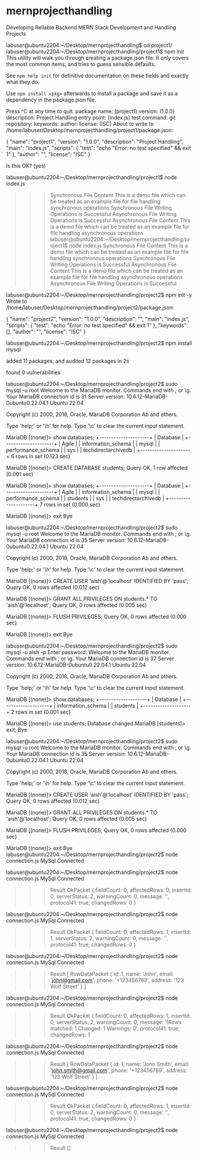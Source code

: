 # mernprojecthandling
Developing Reliable Backend MERN Stack Development and Handling Projects

labuser@ubuntu2204:~/Desktop/mernprojecthandling$ cd project1/
labuser@ubuntu2204:~/Desktop/mernprojecthandling/project1$ npm init
This utility will walk you through creating a package.json file.
It only covers the most common items, and tries to guess sensible defaults.

See `npm help init` for definitive documentation on these fields
and exactly what they do.

Use `npm install <pkg>` afterwards to install a package and
save it as a dependency in the package.json file.

Press ^C at any time to quit.
package name: (project1) 
version: (1.0.0) 
description: Project Handling
entry point: (index.js) 
test command: 
git repository: 
keywords: 
author: 
license: (ISC) 
About to write to /home/labuser/Desktop/mernprojecthandling/project1/package.json:

{
  "name": "project1",
  "version": "1.0.0",
  "description": "Project Handling",
  "main": "index.js",
  "scripts": {
    "test": "echo \"Error: no test specified\" && exit 1"
  },
  "author": "",
  "license": "ISC"
}


Is this OK? (yes)

labuser@ubuntu2204:~/Desktop/mernprojecthandling/project1$ node index.js 
>>> Synchronous File Content
 This is a demo file which can be treated as an example file for file handling synchronous operations
>>> Synchronous File Writing Operations is Successful
>>> Asynchronous File Writing Operations is Successful
>>> Asynchronous File Content
 This is a demo file which can be treated as an example file for file handling asynchronous operations
labuser@ubuntu2204:~/Desktop/mernprojecthandling/project1$ node index.js 
>>> Synchronous File Content
 This is a demo file which can be treated as an example file for file handling synchronous operations
>>> Synchronous File Writing Operations is Successful
>>> Asynchronous File Content
 This is a demo file which can be treated as an example file for file handling asynchronous operations
>>> Asynchronous File Writing Operations is Successful

labuser@ubuntu2204:~/Desktop/mernprojecthandling/project2$ npm init -y
Wrote to /home/labuser/Desktop/mernprojecthandling/project2/package.json:

{
  "name": "project2",
  "version": "1.0.0",
  "description": "",
  "main": "index.js",
  "scripts": {
    "test": "echo \"Error: no test specified\" && exit 1"
  },
  "keywords": [],
  "author": "",
  "license": "ISC"
}


labuser@ubuntu2204:~/Desktop/mernprojecthandling/project2$ npm install mysql

added 11 packages, and audited 12 packages in 2s

found 0 vulnerabilities

labuser@ubuntu2204:~/Desktop/mernprojecthandling/project2$ sudo mysql -u root
Welcome to the MariaDB monitor.  Commands end with ; or \g.
Your MariaDB connection id is 31
Server version: 10.6.12-MariaDB-0ubuntu0.22.04.1 Ubuntu 22.04

Copyright (c) 2000, 2018, Oracle, MariaDB Corporation Ab and others.

Type 'help;' or '\h' for help. Type '\c' to clear the current input statement.

MariaDB [(none)]> show databases;
+---------------------+
| Database            |
+---------------------+
| Agile               |
| information_schema  |
| mysql               |
| performance_schema  |
| sys                 |
| techdirectarchivedb |
+---------------------+
6 rows in set (0.123 sec)

MariaDB [(none)]> CREATE DATABASE students;
Query OK, 1 row affected (0.001 sec)

MariaDB [(none)]> show databases;
+---------------------+
| Database            |
+---------------------+
| Agile               |
| information_schema  |
| mysql               |
| performance_schema  |
| students            |
| sys                 |
| techdirectarchivedb |
+---------------------+
7 rows in set (0.000 sec)

MariaDB [(none)]> exit
Bye

labuser@ubuntu2204:~/Desktop/mernprojecthandling/project2$ sudo mysql -u root
Welcome to the MariaDB monitor.  Commands end with ; or \g.
Your MariaDB connection id is 35
Server version: 10.6.12-MariaDB-0ubuntu0.22.04.1 Ubuntu 22.04

Copyright (c) 2000, 2018, Oracle, MariaDB Corporation Ab and others.

Type 'help;' or '\h' for help. Type '\c' to clear the current input statement.

MariaDB [(none)]> CREATE USER 'aish'@'localhost' IDENTIFIED BY 'pass';
Query OK, 0 rows affected (0.012 sec)

MariaDB [(none)]> GRANT ALL PRIVILEGES ON students.* TO 'aish'@'localhost';
Query OK, 0 rows affected (0.005 sec)

MariaDB [(none)]> FLUSH PRIVILEGES;
Query OK, 0 rows affected (0.000 sec)

MariaDB [(none)]> exit
Bye

labuser@ubuntu2204:~/Desktop/mernprojecthandling/project2$ sudo mysql -u aish -p
Enter password: 
Welcome to the MariaDB monitor.  Commands end with ; or \g.
Your MariaDB connection id is 37
Server version: 10.6.12-MariaDB-0ubuntu0.22.04.1 Ubuntu 22.04

Copyright (c) 2000, 2018, Oracle, MariaDB Corporation Ab and others.

Type 'help;' or '\h' for help. Type '\c' to clear the current input statement.

MariaDB [(none)]> show databases;
+--------------------+
| Database           |
+--------------------+
| information_schema |
| students           |
+--------------------+
2 rows in set (0.001 sec)

MariaDB [(none)]> use students;
Database changed
MariaDB [students]> exit;
Bye

labuser@ubuntu2204:~/Desktop/mernprojecthandling/project2$ sudo mysql -u root
Welcome to the MariaDB monitor.  Commands end with ; or \g.
Your MariaDB connection id is 35
Server version: 10.6.12-MariaDB-0ubuntu0.22.04.1 Ubuntu 22.04

Copyright (c) 2000, 2018, Oracle, MariaDB Corporation Ab and others.

Type 'help;' or '\h' for help. Type '\c' to clear the current input statement.

MariaDB [(none)]> CREATE USER 'aish'@'localhost' IDENTIFIED BY 'pass';
Query OK, 0 rows affected (0.012 sec)

MariaDB [(none)]> GRANT ALL PRIVILEGES ON students.* TO 'aish'@'localhost';
Query OK, 0 rows affected (0.005 sec)

MariaDB [(none)]> FLUSH PRIVILEGES;
Query OK, 0 rows affected (0.000 sec)

MariaDB [(none)]> exit
Bye
labuser@ubuntu2204:~/Desktop/mernprojecthandling/project2$ node connection.js 
MySql Connected

labuser@ubuntu2204:~/Desktop/mernprojecthandling/project2$ node connection.js 
MySql Connected
>>> Result OkPacket {
  fieldCount: 0,
  affectedRows: 0,
  insertId: 0,
  serverStatus: 2,
  warningCount: 0,
  message: '',
  protocol41: true,
  changedRows: 0
}

labuser@ubuntu2204:~/Desktop/mernprojecthandling/project2$ node connection.js 
MySql Connected
>>> Result OkPacket {
  fieldCount: 0,
  affectedRows: 1,
  insertId: 1,
  serverStatus: 2,
  warningCount: 0,
  message: '',
  protocol41: true,
  changedRows: 0
}

labuser@ubuntu2204:~/Desktop/mernprojecthandling/project2$ node connection.js 
MySql Connected
>>> Result [
  RowDataPacket {
    id: 1,
    name: 'John',
    email: 'john@gmail.com',
    phone: '+123456789',
    address: '123 Wolf Street'
  }
]

labuser@ubuntu2204:~/Desktop/mernprojecthandling/project2$ node connection.js 
MySql Connected
>>> Result OkPacket {
  fieldCount: 0,
  affectedRows: 1,
  insertId: 0,
  serverStatus: 2,
  warningCount: 0,
  message: '(Rows matched: 1  Changed: 1  Warnings: 0',
  protocol41: true,
  changedRows: 1

labuser@ubuntu2204:~/Desktop/mernprojecthandling/project2$ node connection.js 
MySql Connected
>>> Result [
  RowDataPacket {
    id: 1,
    name: 'John Smith',
    email: 'john.smith@gmail.com',
    phone: '+123456789',
    address: '123 Wolf Street'
  }
]

labuser@ubuntu2204:~/Desktop/mernprojecthandling/project2$ node connection.js 
MySql Connected
>>> Result OkPacket {
  fieldCount: 0,
  affectedRows: 1,
  insertId: 0,
  serverStatus: 2,
  warningCount: 0,
  message: '',
  protocol41: true,
  changedRows: 0
}

labuser@ubuntu2204:~/Desktop/mernprojecthandling/project2$ node connection.js 
MySql Connected
>>> Result []